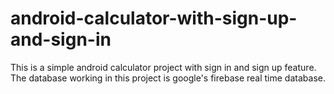 # android-calculator-with-sign-up-and-sign-in
This is a simple android calculator project with sign in and sign up feature. The database working in this project is google's firebase real time database.
